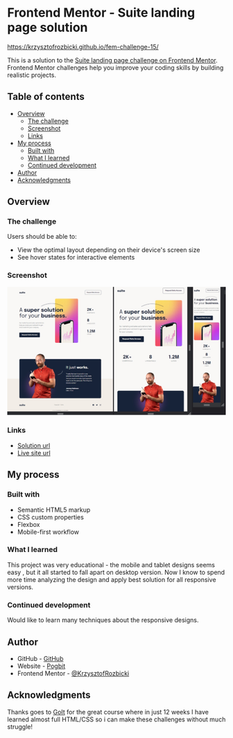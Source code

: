 # Frontend Mentor - Suite landing page solution

https://krzysztofrozbicki.github.io/fem-challenge-15/

This is a solution to the
[Suite landing page challenge on Frontend Mentor](https://www.frontendmentor.io/challenges/suite-landing-page-tj_eaU-Ra).
Frontend Mentor challenges help you improve your coding skills by building realistic projects.

## Table of contents

- [Overview](#overview)
  - [The challenge](#the-challenge)
  - [Screenshot](#screenshot)
  - [Links](#links)
- [My process](#my-process)
  - [Built with](#built-with)
  - [What I learned](#what-i-learned)
  - [Continued development](#continued-development)
- [Author](#author)
- [Acknowledgments](#acknowledgments)

## Overview

### The challenge

Users should be able to:

- View the optimal layout depending on their device's screen size
- See hover states for interactive elements

### Screenshot

![](./screenshot.jpg)

### Links

- [Solution url](https://github.com/KrzysztofRozbicki/fem-challenge-15/)
- [Live site url](https://krzysztofrozbicki.github.io/fem-challenge-15/)

## My process

### Built with

- Semantic HTML5 markup
- CSS custom properties
- Flexbox
- Mobile-first workflow

### What I learned

This project was very educational - the mobile and tablet designs seems easy , but it all started to
fall apart on desktop version. Now I know to spend more time analyzing the design and apply best
solution for all responsive versions.

### Continued development

Would like to learn many techniques about the responsive designs.

## Author

- GitHub - [GitHub](https://github.com/KrzysztofRozbicki)
- Website - [Pogbit](https://www.pogbit.com/)
- Frontend Mentor - [@KrzysztofRozbicki](https://www.frontendmentor.io/profile/KrzysztofRozbicki)

## Acknowledgments

Thanks goes to [GoIt](https://goit.global/pl/) for the great course where in just 12 weeks I have
learned almost full HTML/CSS so i can make these challenges without much struggle!
